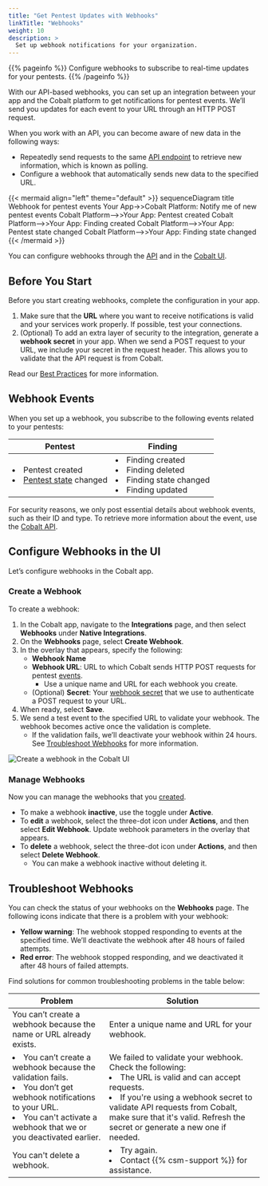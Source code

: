 ```yaml
---
title: "Get Pentest Updates with Webhooks"
linkTitle: "Webhooks"
weight: 10
description: >
  Set up webhook notifications for your organization.
---
```


{{% pageinfo %}}
Configure webhooks to subscribe to real-time updates for your pentests.
{{% /pageinfo %}}

With our API-based webhooks, you can set up an integration between your app and the Cobalt platform to get notifications for pentest events. We’ll send you updates for each event to your URL through an HTTP POST request.

When you work with an API, you can become aware of new data in the following ways:

- Repeatedly send requests to the same [API endpoint](/getting-started/glossary/#api-endpoint) to retrieve new information, which is known as polling.
- Configure a webhook that automatically sends new data to the specified URL.

<!--Update the diagram once new webhook events are released.-->
{{< mermaid align="left" theme="default" >}}
sequenceDiagram
  title Webhook for pentest events
   Your App->>Cobalt Platform: Notify me of new pentest events
   Cobalt Platform-->>Your App: Pentest created
   Cobalt Platform-->>Your App: Finding created
   Cobalt Platform-->>Your App: Pentest state changed
   Cobalt Platform-->>Your App: Finding state changed
{{< /mermaid >}}
<br>

You can configure webhooks through the [API](https://docs.cobalt.io/v2/#webhooks) and in the [Cobalt UI](#configure-webhooks-in-the-ui).
<!-- Provide a link to API docs or API use case. -->

## Before You Start

Before you start creating webhooks, complete the configuration in your app.

1. Make sure that the **URL** where you want to receive notifications is valid and your services work properly. If possible, test your connections.
1. (Optional) To add an extra layer of security to the integration, generate a **webhook secret** in your app. When we send a POST request to your URL, we include your secret in the request header. This allows you to validate that the API request is from Cobalt.

Read our [Best Practices](https://docs.cobalt.io/v2/#best-practices) for more information.

## Webhook Events

When you set up a webhook, you subscribe to the following events related to your pentests:

| Pentest | Finding |
|---|---|
| <li>Pentest created</li><li>[Pentest state](/penteststates/) changed</li> | <li>Finding created</li><li>Finding deleted</li><li>Finding state changed</li><li>Finding updated</li>

For security reasons, we only post essential details about webhook events, such as their ID and type. To retrieve more information about the event, use the [Cobalt API](https://docs.cobalt.io/v2/).

## Configure Webhooks in the UI

Let’s configure webhooks in the Cobalt app.

### Create a Webhook

To create a webhook:

1. In the Cobalt app, navigate to the **Integrations** page, and then select **Webhooks** under **Native Integrations**.
1. On the **Webhooks** page, select **Create Webhook**.
1. In the overlay that appears, specify the following:
   - **Webhook Name**
   - **Webhook URL**: URL to which Cobalt sends HTTP POST requests for pentest [events](#webhook-events).
     - Use a unique name and URL for each webhook you create.
   - (Optional) **Secret**: Your [webhook secret](#before-you-start) that we use to authenticate a POST request to your URL.
1. When ready, select **Save**.
1. We send a test event to the specified URL to validate your webhook. The webhook becomes active once the validation is complete.
   - If the validation fails, we’ll deactivate your webhook within 24 hours. See [Troubleshoot Webhooks](#troubleshoot-webhooks) for more information.

![Create a webhook in the Cobalt UI](/integrations/CreateWebhook1.png "Create a webhook in the Cobalt UI")

### Manage Webhooks

Now you can manage the webhooks that you [created](#create-a-webhook).

- To make a webhook **inactive**, use the toggle under **Active**.
- To **edit** a webhook, select the three-dot icon under **Actions**, and then select **Edit Webhook**. Update webhook parameters in the overlay that appears.
- To **delete** a webhook, select the three-dot icon under **Actions**, and then select **Delete Webhook**.
  - You can make a webhook inactive without deleting it.

## Troubleshoot Webhooks

You can check the status of your webhooks on the **Webhooks** page. The following icons indicate that there is a problem with your webhook:

- **Yellow warning**: The webhook stopped responding to events at the specified time. We’ll deactivate the webhook after 48 hours of failed attempts.
- **Red error**: The webhook stopped responding, and we deactivated it after 48 hours of failed attempts.

Find solutions for common troubleshooting problems in the table below:

| Problem | Solution |
|---|---|
| You can’t create a webhook because the name or URL already exists. | Enter a unique name and URL for your webhook. |
| <li>You can’t create a webhook because the validation fails.</li><li>You don’t get webhook notifications to your URL.</li><li>You can't activate a webhook that we or you deactivated earlier.</li> | We failed to validate your webhook. Check the following:<li>The URL is valid and can accept requests.</li><li>If you're using a webhook secret to validate API requests from Cobalt, make sure that it's valid. Refresh the secret or generate a new one if needed.</li>|
| You can't delete a webhook. | <li>Try again.</li><li>Contact {{% csm-support %}} for assistance.</li> |
